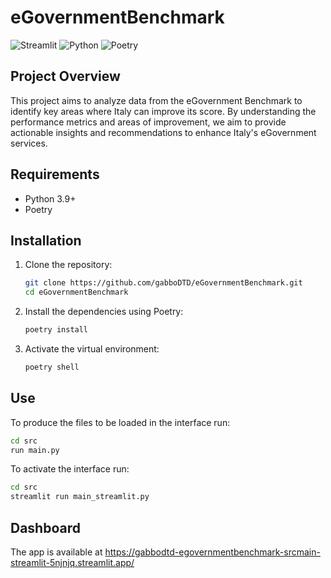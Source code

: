 # eGovernmentBenchmark

![Streamlit](https://img.shields.io/badge/Streamlit-FF4B4B?logo=streamlit&logoColor=white)
![Python](https://img.shields.io/badge/Python-3.8+-blue.svg)
![Poetry](https://img.shields.io/badge/Poetry-1.1.12+-green.svg)

## Project Overview
This project aims to analyze data from the eGovernment Benchmark to identify key areas where Italy can improve its score. By understanding the performance metrics and areas of improvement, we aim to provide actionable insights and recommendations to enhance Italy's eGovernment services.

## Requirements
- Python 3.9+
- Poetry

## Installation
1. Clone the repository:
   ```bash
   git clone https://github.com/gabboDTD/eGovernmentBenchmark.git
   cd eGovernmentBenchmark
   ```

2. Install the dependencies using Poetry:
   ```bash
   poetry install
   ```

3. Activate the virtual environment:
   ```bash
   poetry shell
   ```

## Use
To produce the files to be loaded in the interface run:
   ```bash
   cd src
   run main.py
   ```

To activate the interface run:
   ```bash
   cd src
   streamlit run main_streamlit.py
   ```

## Dashboard
The app is available at 
https://gabbodtd-egovernmentbenchmark-srcmain-streamlit-5njnjq.streamlit.app/
